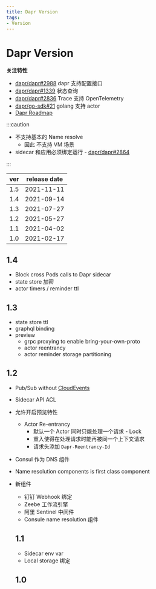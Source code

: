 ```yaml
---
title: Dapr Version
tags:
- Version
---
```


# Dapr Version

**关注特性**

- [dapr/dapr#2988](https://github.com/dapr/dapr/issues/2988)
  dapr 支持配置接口
- [dapr/dapr#1339](https://github.com/dapr/dapr/issues/1339)
  状态查询
- [dapr/dapr#2836](https://github.com/dapr/dapr/issues/2836)
  Trace 支持 OpenTelemetry
- [dapr/go-sdk#21](https://github.com/dapr/go-sdk/issues/21)
  golang 支持 actor
- [Dapr Roadmap](https://github.com/orgs/dapr/projects/52)

:::caution

- 不支持基本的 Name resolve
  - 因此 不支持 VM 场景
- sidecar 和应用必须绑定运行 - [dapr/dapr#2864](https://github.com/dapr/dapr/issues/2864)

:::

| ver | release date |
| --- | ------------ |
| 1.5 | 2021-11-11   |
| 1.4 | 2021-09-14   |
| 1.3 | 2021-07-27   |
| 1.2 | 2021-05-27   |
| 1.1 | 2021-04-02   |
| 1.0 | 2021-02-17   |

## 1.4

- Block cross Pods calls to Dapr sidecar
- state store 加密
- actor timers / reminder ttl

## 1.3

- state store ttl
- graphql binding
- preview
  - grpc proxying to enable bring-your-own-proto
  - actor reentrancy
  - actor reminder storage partitioning

## 1.2

- Pub/Sub without [CloudEvents](https://github.com/cloudevents/spec)
- Sidecar API ACL
- 允许开启预览特性
  - Actor Re-entrancy
    - 默认一个 Actor 同时只能处理一个请求 - Lock
    - 重入使得在处理请求时能再被同一个上下文请求
    - 请求头添加 `Dapr-Reentrancy-Id`
- Consul 作为 DNS 组件
- Name resolution components is first class component
- 新组件

  - 钉钉 Webhook 绑定
  - Zeebe 工作流引擎
  - 阿里 Sentinel 中间件
  - Consule name resolution 组件

  ## 1.1

  - Sidecar env var
  - Local storage 绑定

  ## 1.0
